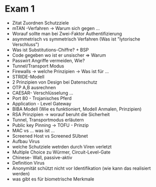 # Exam 1
- Zitat Zuordnen Schutzziele
- mTAN -Verfahren -> Warum sich gegen ...
- Worauf sollte man bei Zwei-Faktor Authentifizierung
- asymmetrisch vs symmetrisch Verfahren (Was ist "lytorische Verschluss")
- Was ist Substitutions-Chiffre? + BSP
- Code gegeben wo ist er unsischer => Warum
- Passwirt Angriffe vermeiden, Wie?
- Tunnel/Transport Modus
- Firewalls -> welche Prinzipien -> Was ist für ...
- STRIDE-Modell
- 2 Prinzipien von Design bei Datenschutz
- OTP A,B ausrechnen
- CAESAR- Verschlüsselung ...
- Port 80 - Trojanisches Pferd
- Application - Level Gateway
- BIBA Modell (Wie es funktioniert, Modell Anmalen, Prinzipien)
- RSA Prinzipien -> worauf beruht die Sicherheit
- Tunnel, Transportmodus erläutern
- Public key Pinning -> TOFU - Prinzip
- MAC vs ... was ist ... 
- Screened Host vs Screened SUbnet
- Aufbau Virus
- welche Schutziele wetrden durch Viren verletzt
- Multiple Choice zu Würmer, Circuit-Level-Gate
- Chinese- Wall, passive-aktiv
- Definition Virus
- Anonymität schützt nicht vor Identifikation (wie kann das realisiert werden)
- was gibt es für biometrische Merkmale